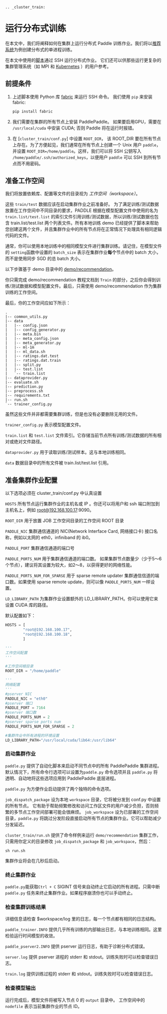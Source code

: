 ```eval_rst
.. _cluster_train:
```

# 运行分布式训练

在本文中，我们将阐释如何在集群上运行分布式 Paddle 训练作业。我们将以[推荐系统](https://github.com/baidu/Paddle/tree/develop/demo/recommendation)为例创建分布式的单进程训练。

在本文中使用的[脚本](https://github.com/baidu/Paddle/tree/develop/paddle/scripts/cluster_train)通过 SSH 运行分布式作业。 它们还可以供那些运行更复杂的集群管理系统（如 MPI 和 [Kubernetes](https://github.com/PaddlePaddle/Paddle/tree/develop/doc/howto/usage/k8s) ）的用户参考。

## 前提条件

1. 上述脚本使用 Python 库 [fabric](http://www.fabfile.org/) 来运行 SSH 命令。 我们使用 `pip` 来安装 fabric:

   ```bash
   pip install fabric
   ```

2. 我们需要在集群的所有节点上安装 PaddlePaddle。 如果要启用GPU，需要在 `/usr/local/cuda` 中安装 CUDA; 否则 Paddle 将在运行时报错。

3. 在 [`cluster_train/conf.py`] 中设置 `ROOT_DIR`， 该 ROOT_DIR 要在所有节点上存在。为了方便起见，我们通常在所有节点上创建一个 Unix 用户 `paddle`，并设置 `ROOT_DIR=/home/paddle`。这样，我们可以将 SSH 公钥写入 `/home/paddle/.ssh/authorized_keys`，以便用户 `paddle` 可以 SSH 到所有节点而不用密码。

## 准备工作空间

我们将放置依赖库、配置等文件的目录视为 *工作空间（workspace）*。

这些 `train/test` 数据应该在启动集群作业之前准备好。 为了满足训练/测试数据放置在工作空间中不同目录的要求，PADDLE 根据在模型配置文件中使用的名为 `train.list/test.list` 的索引文件引用训练/测试数据，所以训练/测试数据也包含 train.list/test.list 两个列表文件。所有本地训练 demo 已经提供了脚本来帮助您创建这两个文件，并且集群作业中的所有节点将在正常情况下处理具有相同逻辑代码的文件。

通常，你可以使用本地训练中的相同模型文件进行集群训练。请记住，在模型文件的 `setting`函数中设置的 `batch_size` 表示在集群作业**每个**节点中的 batch 大小，而不是使用同步 SGD 的总 batch 大小。

以下步骤基于 demo 目录中的 [demo/recommendation](https://github.com/PaddlePaddle/Paddle/tree/develop/demo/recommendation)。

你只需完成 demo/recommendation 教程文档到 `Train` 的部分，之后你会得到训练/测试数据和模型配置文件。最后，只需使用 demo/recommendation 作为集群训练的工作空间。

最后，你的工作空间应如下所示：
```
.
|-- common_utils.py
|-- data
|   |-- config.json
|   |-- config_generator.py
|   |-- meta.bin
|   |-- meta_config.json
|   |-- meta_generator.py
|   |-- ml-1m
|   |-- ml_data.sh
|   |-- ratings.dat.test
|   |-- ratings.dat.train
|   |-- split.py
|   |-- test.list
|   `-- train.list
|-- dataprovider.py
|-- evaluate.sh
|-- prediction.py
|-- preprocess.sh
|-- requirements.txt
|-- run.sh
`-- trainer_config.py
```
虽然这些文件并非都需要集群训练，但是也没有必要删除无用的文件。

`trainer_config.py`
表示模型配置文件。

`train.list` 和 `test.list`
文件索引。它存储当前节点所有训练/测试数据的所有相对或绝对文件路径。

`dataprovider.py`
用于读取训练/测试样本。这与本地训练相同。

`data`
数据目录中的所有文件被 train.list/test.list 引用。


## 准备集群作业配置

以下选项必须在 cluster_train/conf.py 中认真设置

`HOSTS`  所有节点运行集群作业的主机名或 IP 。你还可以将用户和 ssh 端口附加到主机名上，例如 root@192.168.100.17:9090。

`ROOT_DIR` 用于放置 JOB 工作空间目录的工作空间 ROOT 目录

`PADDLE_NIC` 集群通信通道的 NIC(Network Interface Card, 网络接口卡) 接口名称，例如以太网的 eth0，infiniband 的 ib0。

`PADDLE_PORT` 集群通信通道的端口号

`PADDLE_PORTS_NUM` 用于集群通信通道的端口数。 如果集群节点数量少（少于5〜6个节点），建议将其设置为较大，如2〜8，以获得更好的网络性能。

`PADDLE_PORTS_NUM_FOR_SPARSE` 用于 sparse remote updater 集群通信信道的端口数。如果使用 sparse remote update，则可以像 `PADDLE_PORTS_NUM` 一样设置。

`LD_LIBRARY_PATH` 为集群作业设置额外的 LD_LIBRARY_PATH。你可以使用它来设置 CUDA 库的路径。

默认配置如下：

```python
HOSTS = [
        "root@192.168.100.17",
        "root@192.168.100.18",
        ]

'''
工作空间配置
'''

#工作空间根目录
ROOT_DIR = "/home/paddle"

'''
网络配置
'''
#pserver NIC
PADDLE_NIC = "eth0"
#pserver 端口
PADDLE_PORT = 7164
#pserver 端口数
PADDLE_PORTS_NUM = 2
#pserver sparse ports num
PADDLE_PORTS_NUM_FOR_SPARSE = 2

#集群作业中所有进程的环境设置
LD_LIBRARY_PATH="/usr/local/cuda/lib64:/usr/lib64"
```

### 启动集群作业
`paddle.py` 提供了自动化脚本来启动不同节点中的所有 PaddlePaddle 集群进程。默认情况下，所有命令行选项可以设置为```paddle.py``` 命令选项并且 `paddle.py` 将透明、自动地将这些选项应用到 PaddlePaddle 底层进程。

`paddle.py` 为方便作业启动提供了两个独特的命令选项。

`job_dispatch_package`  设为本地 `workspace` 目录，它将被分发到 conf.py 中设置的所有节点。  它有助于帮助频繁修改和访问工作区文件的用户减少负担，否则频繁的多节点工作空间部署可能会很麻烦。
`job_workspace`  设为已部署的工作空间目录，`paddle.py` 将跳过分发阶段直接启动所有节点的集群作业。它可以帮助减少分发延迟。

`cluster_train/run.sh` 提供了命令样例来运行 `demo/recommendation` 集群工作，只需用你定义的目录修改 `job_dispatch_package` 和 `job_workspace`，然后：
```
sh run.sh
```

集群作业将会在几秒后启动。

### 终止集群作业
`paddle.py`能获取`Ctrl + C` SIGINT 信号来自动终止它启动的所有进程。只需中断 `paddle.py` 任务来终止集群作业。如果程序崩溃你也可以手动终止。

### 检查集群训练结果
详细信息请检查 $workspace/log 里的日志，每一个节点都有相同的日志结构。

`paddle_trainer.INFO`
提供几乎所有训练的内部输出日志，与本地训练相同。这里检验运行时间模型的收敛。

`paddle_pserver2.INFO`
提供 pserver 运行日志，有助于诊断分布式错误。

`server.log`
提供 pserver 进程的 stderr 和 stdout。训练失败时可以检查错误日志。

`train.log`
提供训练过程的 stderr 和 stdout。训练失败时可以检查错误日志。

### 检查模型输出
运行完成后，模型文件将被写入节点 0 的 `output` 目录中。
工作空间中的 `nodefile` 表示当前集群作业的节点 ID。
